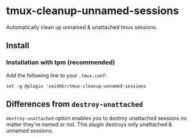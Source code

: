 # tmux-cleanup-unnamed-sessions

Automatically clean up unnamed & unattached tmux sessions.

## Install

### Installation with tpm (recommended)

Add the following line to your `.tmux.conf`:

```tmux
set -g @plugin 'sei40kr/tmux-cleanup-unnamed-sessions
```

## Differences from `destroy-unattached`

`destroy-unattached` option enables you to destroy unattached sessions no matter
they're named or not. This plugin destroys only unattached & unnamed sessions.
